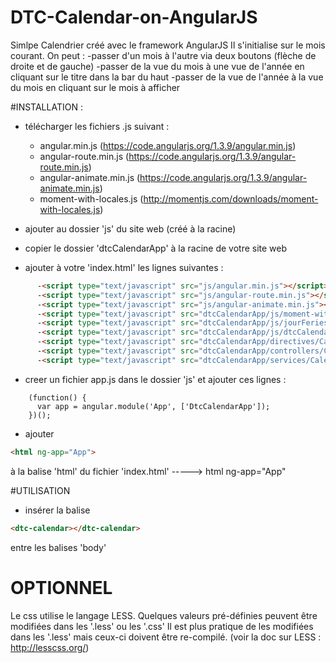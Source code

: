 # DTC-Calendar-on-AngularJS

Simlpe Calendrier créé avec le framework AngularJS
Il s'initialise sur le mois courant.
On peut :
  -passer d'un mois à l'autre via deux boutons (flèche de droite et de gauche)
  -passer de la vue du mois  à une vue de l'année en cliquant sur le titre dans la bar du haut
  -passer de la vue de l'année à la vue du mois en cliquant sur le mois à afficher
  

#INSTALLATION :

- télécharger les fichiers .js suivant :
  - angular.min.js (https://code.angularjs.org/1.3.9/angular.min.js)
  - angular-route.min.js (https://code.angularjs.org/1.3.9/angular-route.min.js)
  - angular-animate.min.js (https://code.angularjs.org/1.3.9/angular-animate.min.js)
  - moment-with-locales.js (http://momentjs.com/downloads/moment-with-locales.js)

- ajouter au dossier 'js' du site web (créé à la racine)

- copier le dossier 'dtcCalendarApp' à la racine de votre site web
 
- ajouter à votre 'index.html' les lignes suivantes :
```html
      -<script type="text/javascript" src="js/angular.min.js"></script>
      -<script type="text/javascript" src="js/angular-route.min.js"></script>
      -<script type="text/javascript" src="js/angular-animate.min.js"></script>
      -<script type="text/javascript" src="dtcCalendarApp/js/moment-with-locales.js"></script>
      -<script type="text/javascript" src="dtcCalendarApp/js/jourFeries.js"></script>
      -<script type="text/javascript" src="dtcCalendarApp/js/dtcCalendarApp.js"></script>
      -<script type="text/javascript" src="dtcCalendarApp/directives/CalendarDirective.js"></script>
      -<script type="text/javascript" src="dtcCalendarApp/controllers/CalendarController.js"></script>
      -<script type="text/javascript" src="dtcCalendarApp/services/CalendarService.js"></script>
```
- creer un fichier app.js dans le dossier 'js' et ajouter ces lignes :
```angularjs
    (function() {
      var app = angular.module('App', ['DtcCalendarApp']);
    })();
```
- ajouter 
```html 
<html ng-app="App">
``` 
à la balise 'html' du fichier 'index.html'  -----> html ng-app="App"


#UTILISATION
 
- insérer la balise 
```html 
<dtc-calendar></dtc-calendar>
```
entre les balises 'body' 

# OPTIONNEL

Le css utilise le langage LESS.
Quelques valeurs pré-définies peuvent être modifiées dans les '.less' ou les '.css'
Il est plus pratique de les modifiées dans les '.less' mais ceux-ci doivent être re-compilé. (voir la doc sur LESS : http://lesscss.org/)
 

